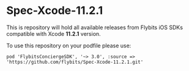 # Spec-Xcode-11.2.1

This is repository will hold all available releases from Flybits iOS SDKs compatible with Xcode **11.2.1** version.

To use this repository on your podfile please use:

`pod 'FlybitsConciergeSDK', '~> 3.0', :source => 'https://github.com/flybits/Spec-Xcode-11.2.1.git'`
